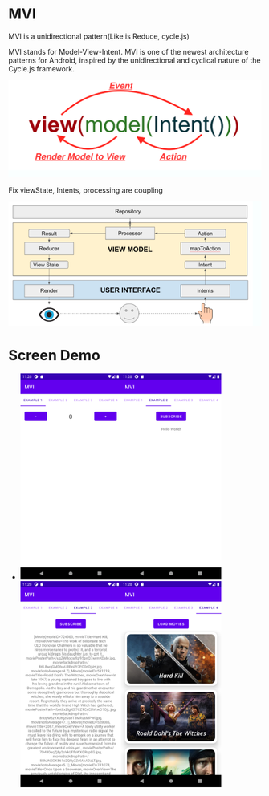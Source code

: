 # MVI

MVI is a unidirectional pattern(Like is Reduce, cycle.js)

MVI stands for Model-View-Intent. MVI is one of the newest architecture patterns for Android, inspired by the unidirectional and cyclical nature of the Cycle.js framework.

<img src="https://github.com/olololoe110399/MVI/blob/main/screenShort/Screenshot_5.png" >

Fix viewState, Intents, processing are coupling

<img src="https://github.com/olololoe110399/MVI/blob/main/screenShort/Screenshot_6.png" >

# Screen Demo

+ <img src="https://github.com/olololoe110399/MVI/blob/main/screenShort/Screenshot_1.png" width="200" ><img src="https://github.com/olololoe110399/MVI/blob/main/screenShort/Screenshot_2.png" width="200" ><img src="https://github.com/olololoe110399/MVI/blob/main/screenShort/Screenshot_3.png" width="200" ><img src="https://github.com/olololoe110399/MVI/blob/main/screenShort/Screenshot_4.png" width="200" >
